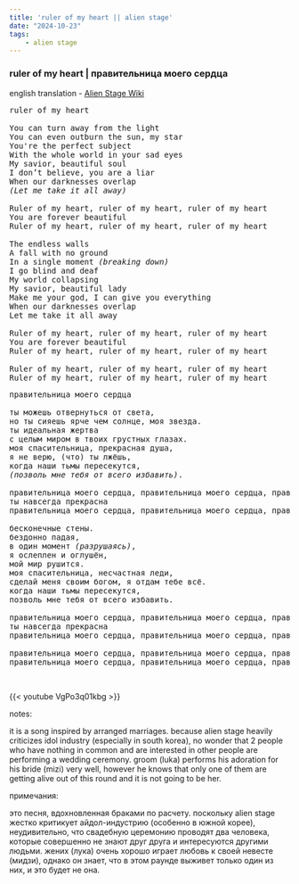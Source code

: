 ```yaml
---
title: 'ruler of my heart || alien stage'
date: "2024-10-23"
tags:
    - alien stage
---
```


### ruler of my heart | правительница моего сердца

english translation - [Alien Stage Wiki](https://alienstage.fandom.com/wiki/Ruler_Of_My_Heart)

<pre id="column1">
ruler of my heart

You can turn away from the light 
You can even outburn the sun, my star
You're the perfect subject
With the whole world in your sad eyes
My savior, beautiful soul
I don’t believe, you are a liar
When our darknesses overlap
<i>(Let me take it all away)</i>

Ruler of my heart, ruler of my heart, ruler of my heart
You are forever beautiful
Ruler of my heart, ruler of my heart, ruler of my heart

Thе endless walls
A fall with no ground
In a single momеnt <i>(breaking down)</i>
I go blind and deaf
My world collapsing
My savior, beautiful lady
Make me your god, I can give you everything
When our darknesses overlap
Let me take it all away

Ruler of my heart, ruler of my heart, ruler of my heart
You are forever beautiful
Ruler of my heart, ruler of my heart, ruler of my heart

Ruler of my heart, ruler of my heart, ruler of my heart
Ruler of my heart, ruler of my heart, ruler of my heart
</pre>

<pre id="column2">
правительница моего сердца

ты можешь отвернуться от света,
но ты сияешь ярче чем солнце, моя звезда.
ты идеальная жертва
с целым миром в твоих грустных глазах.
моя спасительница, прекрасная душа,
я не верю, (что) ты лжёшь,
когда наши тьмы пересекутся,
<i>(позволь мне тебя от всего избавить)</i>.

правительница моего сердца, правительница моего сердца, правительница моего сердца
ты навсегда прекрасна
правительница моего сердца, правительница моего сердца, правительница моего сердца

бесконечные стены.
бездонно падая,
в один момент <i>(разрушаясь)</i>,
я ослеплен и оглушён,
мой мир рушится.
моя спасительница, несчастная леди,
сделай меня своим богом, я отдам тебе всё.
когда наши тьмы пересекутся,
позволь мне тебя от всего избавить.

правительница моего сердца, правительница моего сердца, правительница моего сердца
ты навсегда прекрасна
правительница моего сердца, правительница моего сердца, правительница моего сердца

правительница моего сердца, правительница моего сердца, правительница моего сердца
правительница моего сердца, правительница моего сердца, правительница моего сердца
</pre>

<br>

{{< youtube VgPo3q01kbg >}}

notes:

it is a song inspired by arranged marriages. because alien stage heavily criticizes idol industry (especially in south korea), no wonder that 2 people who have nothing in common and are interested in other people are performing a wedding ceremony. groom (luka) performs his adoration for his bride (mizi) very well, however he knows that only one of them are getting alive out of this round and it is not going to be her.

примечания:

это песня, вдохновленная браками по расчету. поскольку alien stage жестко критикует айдол-индустрию (особенно в южной корее), неудивительно, что свадебную церемонию проводят два человека, которые совершенно не знают друг друга и интересуются другими людьми. жених (лука) очень хорошо играет любовь к своей невесте (мидзи), однако он знает, что в этом раунде выживет только один из них, и это будет не она.